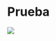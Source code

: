 # Prueba
[![](https://markdown-videos.deta.dev/youtube/ssMNCIUPOLI)](https://youtu.be/ssMNCIUPOLI?si=MBYI_l3v0n_5_zoY)
